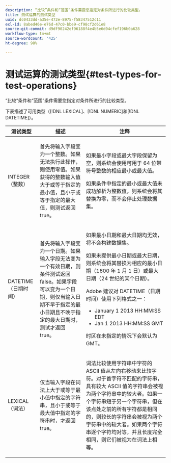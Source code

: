 ```yaml
---
description: “比较”条件和“范围”条件需要您指定对条件所进行的比较类型。
title: 测试运算的测试类型
uuid: dc0433dd-a35e-472e-8975-f58347512c11
exl-id: 8abed46e-e76d-47c0-bbe9-cf98cf2d61e8
source-git-commit: d9df90242ef96188f4e4b5e6d04cfef196b0a628
workflow-type: tm+mt
source-wordcount: '425'
ht-degree: 98%

---
```


# 测试运算的测试类型{#test-types-for-test-operations}

“比较”条件和“范围”条件需要您指定对条件所进行的比较类型。

下表描述了可用类型（[!DNL LEXICAL]、[!DNL NUMERIC]和[!DNL DATETIME]）。

<table id="table_1B3AD8BDF0414D0AB8EE0E6D1B53E2CE"> 
 <thead> 
  <tr> 
   <th colname="col1" class="entry"> 测试类型 </th> 
   <th colname="col2" class="entry"> 描述 </th> 
   <th colname="col3" class="entry"> 注释 </th> 
  </tr> 
 </thead>
 <tbody> 
  <tr> 
   <td colname="col1"> <p><span class="wintitle"> INTEGER</span>（整数） </p> </td> 
   <td colname="col2"> <p>首先将输入字段变为一个整数。如果无法执行此操作，则使用零值。如果获得的整数输入值大于或等于指定的最小值，且小于或等于指定的最大值，则测试返回 true。 </p> </td> 
   <td colname="col3"> <p>如果最小字段或最大字段保留为空，则系统会使用可用于 64 位带符号整数的相应最小或最大值。 </p> <p> 如果条件中指定的最小或最大值未成功解析为整数值，则系统会将其替换为零，而不会停止处理数据集。 </p> </td> 
  </tr> 
  <tr> 
   <td colname="col1"> <p><span class="wintitle"> DATETIME</span>（日期时间） </p> </td> 
   <td colname="col2"> <p>首先将输入字段变为一个日期。如果输入字段无法变为一个有效日期，则条件测试返回 false。如果字段可以变为一个日期，则仅当输入日期不早于指定的最小日期且不晚于指定的最大日期时，测试才返回 true。 </p> </td> 
   <td colname="col3"> <p>如果最小日期和最大日期均无效，将不会构建数据集。 </p> <p> 如果未提供最小日期或最大日期，则系统会将其替换为相应的最小日期（1600 年 1 月 1 日）或最大日期（24 世纪的某个日期）。 </p> <p> Adobe 建议对 <span class="wintitle">DATETIME</span>（日期时间）使用下列格式之一： </p> 
    <ul id="ul_44F469CC5D974382AF70D7B1975CF077"> 
     <li id="li_DB5FD4AFD6B34436ACD7C13282F64956"> January 1 2013 HH:MM:SS EDT </li> 
     <li id="li_307580C3F97D495BB16F1212DB38CE37"> Jan 1 2013 HH:MM:SS GMT </li> 
    </ul> <p> 时区在未指定的情况下会默认为 GMT。 </p> </td> 
  </tr> 
  <tr> 
   <td colname="col1"> <p><span class="wintitle"> LEXICAL</span>（词法） </p> </td> 
   <td colname="col2"> <p>仅当输入字段在词法上大于或等于最小值中指定的字符串，且小于或等于最大值中指定的字符串时，才返回 true。 </p> </td> 
   <td colname="col3"> <p>词法比较使用字符串中字符的 ASCII 值从左向右移动来比较字符。对于首字符不匹配的字符串，具有较大 ASCII 值的字符串会被视为两个字符串中的较大者。如果一个字符串短于另一个字符串，但在该点处之前的所有字符都是相同的，则较长的字符串会被视为两个字符串中的较大者。如果两个字符串逐个字符均对等，并且长度完全相同，则它们被视为在词法上相等。 </p> </td> 
  </tr> 
 </tbody> 
</table>
